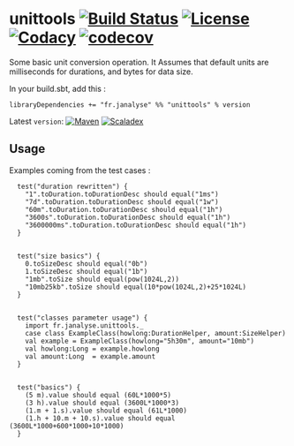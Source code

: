 # unittools [![Build Status][travisImg]][travisLink] [![License][licenseImg]][licenseLink] [![Codacy][codacyImg]][codacyLink] [![codecov][codecovImg]][codecovLink]
Some basic unit conversion operation. 
It Assumes that default units are milliseconds for durations, and bytes for data size.

In your build.sbt, add this :

`libraryDependencies += "fr.janalyse" %% "unittools" % version`

Latest `version`: [![Maven][mavenImg]][mavenLink] [![Scaladex][scaladexImg]][scaladexLink]

## Usage

Examples coming from the test cases :

```
  test("duration rewritten") {
    "1".toDuration.toDurationDesc should equal("1ms")
    "7d".toDuration.toDurationDesc should equal("1w")
    "60m".toDuration.toDurationDesc should equal("1h")
    "3600s".toDuration.toDurationDesc should equal("1h")
    "3600000ms".toDuration.toDurationDesc should equal("1h")
  }

  
  test("size basics") {
    0.toSizeDesc should equal("0b")
    1.toSizeDesc should equal("1b")
    "1mb".toSize should equal(pow(1024L,2))
    "10mb25kb".toSize should equal(10*pow(1024L,2)+25*1024L)
  }


  test("classes parameter usage") {
    import fr.janalyse.unittools._
    case class ExampleClass(howlong:DurationHelper, amount:SizeHelper)
    val example = ExampleClass(howlong="5h30m", amount="10mb")
    val howlong:Long = example.howlong
    val amount:Long  = example.amount
  }

  
  test("basics") {
    (5 m).value should equal (60L*1000*5)
    (3 h).value should equal (3600L*1000*3)
    (1.m + 1.s).value should equal (61L*1000)
    (1.h + 10.m + 10.s).value should equal (3600L*1000+600*1000+10*1000)
  }
```

[mavenImg]: https://img.shields.io/maven-central/v/fr.janalyse/unittools_2.12.svg
[mavenImg2]: https://maven-badges.herokuapp.com/maven-central/fr.janalyse/unittools_2.12/badge.svg
[mavenLink]: https://search.maven.org/#search%7Cga%7C1%7Cfr.janalyse.unittools

[scaladexImg]: https://index.scala-lang.org/dacr/unittools/unittools/latest.svg
[scaladexLink]: https://index.scala-lang.org/dacr/unittools

[licenseImg]: https://img.shields.io/github/license/dacr/unittools.svg
[licenseImg2]: https://img.shields.io/:license-apache2-blue.svg
[licenseLink]: LICENSE

[codacyImg]: https://img.shields.io/codacy/a23d442ea78f40b08e016e2f2fff5709.svg
[codacyImg2]: https://api.codacy.com/project/badge/grade/a23d442ea78f40b08e016e2f2fff5709
[codacyLink]: https://www.codacy.com/app/dacr/unittools/dashboard

[codecovImg]: https://img.shields.io/codecov/c/github/dacr/unittools/master.svg
[codecovImg2]: https://codecov.io/github/dacr/unittools/coverage.svg?branch=master
[codecovLink]: http://codecov.io/github/dacr/unittools?branch=master

[travisImg]: https://img.shields.io/travis/dacr/unittools.svg
[travisImg2]: https://travis-ci.org/dacr/unittools.png?branch=master
[travisLink]:https://travis-ci.org/dacr/unittools
